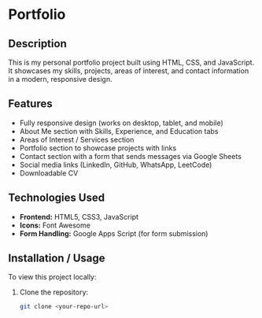 # Portfolio

## Description
This is my personal portfolio project built using HTML, CSS, and JavaScript.  
It showcases my skills, projects, areas of interest, and contact information in a modern, responsive design.

## Features
- Fully responsive design (works on desktop, tablet, and mobile)
- About Me section with Skills, Experience, and Education tabs
- Areas of Interest / Services section
- Portfolio section to showcase projects with links
- Contact section with a form that sends messages via Google Sheets
- Social media links (LinkedIn, GitHub, WhatsApp, LeetCode)
- Downloadable CV

## Technologies Used
- **Frontend:** HTML5, CSS3, JavaScript
- **Icons:** Font Awesome
- **Form Handling:** Google Apps Script (for form submission)

## Installation / Usage
To view this project locally:
1. Clone the repository:
   ```bash
   git clone <your-repo-url>
